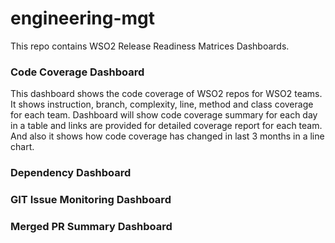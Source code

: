 # engineering-mgt

This repo contains WSO2 Release Readiness Matrices Dashboards. 

### Code Coverage Dashboard

This dashboard shows the code coverage of WSO2 repos for WSO2 teams.
It shows instruction, branch, complexity, line, method and class
coverage for each team.
Dashboard will show code coverage summary for each day in a table and
links are provided for detailed coverage report for each team. And also
it shows how code coverage has changed in last 3 months in a line chart.

### Dependency Dashboard

### GIT Issue Monitoring Dashboard

### Merged PR Summary Dashboard
